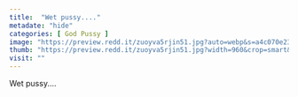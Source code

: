 ```yaml
---
title:  "Wet pussy...."
metadate: "hide"
categories: [ God Pussy ]
image: "https://preview.redd.it/zuoyva5rjin51.jpg?auto=webp&s=a4c070e231c0f5c0855846766c774b3b1ac9be27"
thumb: "https://preview.redd.it/zuoyva5rjin51.jpg?width=960&crop=smart&auto=webp&s=8a7623e0461b1127756d0d867821aa08da101208"
visit: ""
---
```

Wet pussy....
